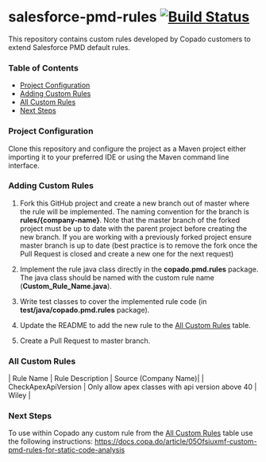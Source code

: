 # salesforce-pmd-rules [![Build Status](https://travis-ci.org/CopadoSolutions/salesforce-pmd-rules.svg?branch=master)](https://travis-ci.org/CopadoSolutions/salesforce-pmd-rules)
This repository contains custom rules developed by Copado customers to extend Salesforce PMD default rules.

### Table of Contents
* [Project Configuration](#project-configuration)
* [Adding Custom Rules](#adding-custom-rules)
* [All Custom Rules](#all-custom-rules)
* [Next Steps](#next-steps)



### Project Configuration
Clone this repository and configure the project as a Maven project either importing it to your preferred IDE or using the Maven command line interface. 

### Adding Custom Rules
1. Fork this GitHub project and create a new branch out of master where the rule will be implemented. The naming convention for the branch is **rules/{company-name}**. Note that the master branch of the forked project must be up to date with the parent project before creating the new branch. If you are working with a previously forked project ensure master branch is up to date (best practice is to remove the fork once the Pull Request is closed and create a new one for the next request)

2. Implement the rule java class directly in the **copado.pmd.rules** package. The java class should be named with the custom rule name (**Custom_Rule_Name.java**).

3. Write test classes to cover the implemented rule code (in **test/java/copado.pmd.rules** package).

3. Update the README to add the new rule to the [All Custom Rules](#all-custom-rules) table.

4. Create a Pull Request to master branch.

### All Custom Rules
| Rule Name | Rule Description | Source (Company Name)| 
| CheckApexApiVersion | Only allow apex classes with api version above 40 | Wiley | 

### Next Steps
To use within Copado any custom rule from the [All Custom Rules](#all-custom-rules) table use the following instructions:
https://docs.copa.do/article/05Ofsiuxmf-custom-pmd-rules-for-static-code-analysis

